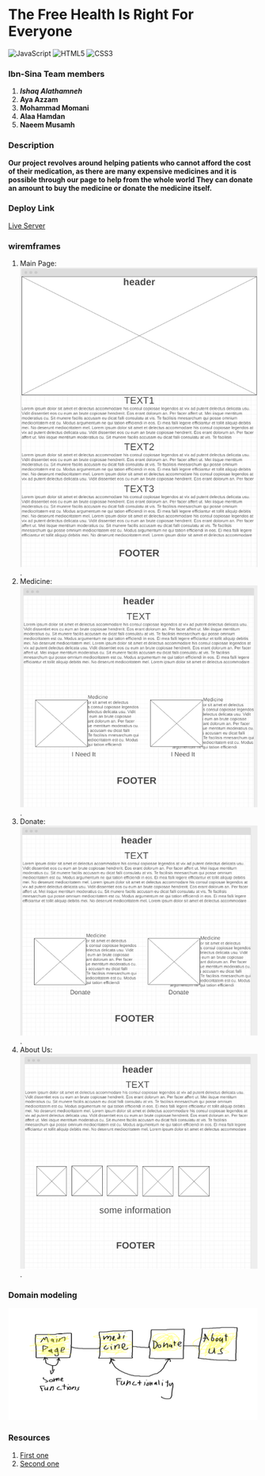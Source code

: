 # The Free Health Is Right For Everyone

![JavaScript](https://img.shields.io/badge/javascript-%23323330.svg?style=for-the-badge&logo=javascript&logoColor=%23F7DF1E)
![HTML5](https://img.shields.io/badge/html5-%23E34F26.svg?style=for-the-badge&logo=html5&logoColor=white)
![CSS3](https://img.shields.io/badge/css3-%231572B6.svg?style=for-the-badge&logo=css3&logoColor=white)

### Ibn-Sina Team members

1. ***Ishaq Alathamneh***
1. **Aya Azzam**
1. **Mohammad Momani**
1. **Alaa Hamdan**
1. **Naeem Musamh**

### Description

**Our project revolves around helping patients who cannot afford the cost of their medication, as there are many expensive medicines and it is possible through our page to help from the whole world They can donate an amount to buy the medicine or donate the medicine itself.**

### Deploy Link

[Live Server](https://naeemmusamh23.github.io/Medicine/)

### wiremframes

1. Main Page: ![main](images/page1.png).
1. Medicine: ![medicine](images/page2.png).
1. Donate: ![donate](images/page3.png).
1. About Us: ![about us](images/page4.png).

### Domain modeling

![model](images/modeling.png)

### Resources

1. [First one](https://drugsjo.blogspot.com/2019/09/ezura.html)
1. [Second one](https://altibbi.com/%D8%A7%D9%84%D8%A7%D8%AF%D9%88%D9%8A%D8%A9/%D8%B3%D8%A7%D9%86%D8%AF%D9%8A%D9%85%D9%8A%D9%88%D9%86-%D9%86%D9%8A%D9%88%D8%B1%D8%A7%D9%84)